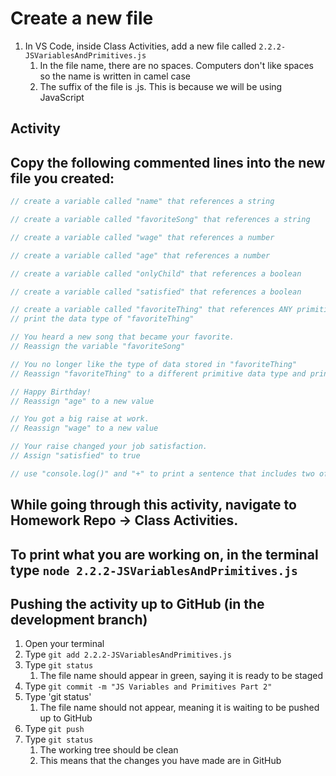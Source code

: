 # Create a new file

1. In VS Code, inside Class Activities, add a new file called `2.2.2-JSVariablesAndPrimitives.js`
   1. In the file name, there are no spaces. Computers don't like spaces so the name is written in camel case
   2. The suffix of the file is .js. This is because we will be using JavaScript

## Activity

## Copy the following commented lines into the new file you created:

```javascript
// create a variable called "name" that references a string

// create a variable called "favoriteSong" that references a string

// create a variable called "wage" that references a number

// create a variable called "age" that references a number

// create a variable called "onlyChild" that references a boolean

// create a variable called "satisfied" that references a boolean

// create a variable called "favoriteThing" that references ANY primitive value
// print the data type of "favoriteThing"

// You heard a new song that became your favorite.
// Reassign the variable "favoriteSong"

// You no longer like the type of data stored in "favoriteThing"
// Reassign "favoriteThing" to a different primitive data type and print its type

// Happy Birthday!
// Reassign "age" to a new value

// You got a big raise at work.
// Reassign "wage" to a new value

// Your raise changed your job satisfaction.
// Assign "satisfied" to true

// use "console.log()" and "+" to print a sentence that includes two of the above variables
```

## While going through this activity, navigate to Homework Repo -> Class Activities.

## To print what you are working on, in the terminal type `node 2.2.2-JSVariablesAndPrimitives.js`

## Pushing the activity up to GitHub (in the development branch)

1. Open your terminal
2. Type `git add 2.2.2-JSVariablesAndPrimitives.js`
3. Type `git status`
   1. The file name should appear in green, saying it is ready to be staged
4. Type `git commit -m "JS Variables and Primitives Part 2"`
5. Type 'git status'
   1. The file name should not appear, meaning it is waiting to be pushed up to GitHub
6. Type `git push`
7. Type `git status`
   1. The working tree should be clean
   2. This means that the changes you have made are in GitHub
